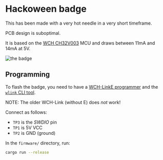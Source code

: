 # Hackoween badge

This has been made with a very hot needle in a very short timeframe.

PCB design is suboptimal.

It is based on the [WCH CH32V003](https://www.wch-ic.com/products/CH32V003.html)
MCU and draws between 11mA and 14mA at 5V.

![the badge](img/badge.jpg)

## Programming

To flash the badge, you need to have a [WCH-LinkE programmer](
https://www.wch-ic.com/products/WCH-Link.html) and the
[`wlink` CLI tool](https://github.com/ch32-rs/wlink).

NOTE: The older WCH-Link (without E) does _not_ work!

Connect as follows:

- `TP3` is the _SWDIO_ pin
- `TP1` is 5V VCC
- `TP2` is GND (ground)

In the `firmware/` directory, run:
```sh
cargo run --release
```
